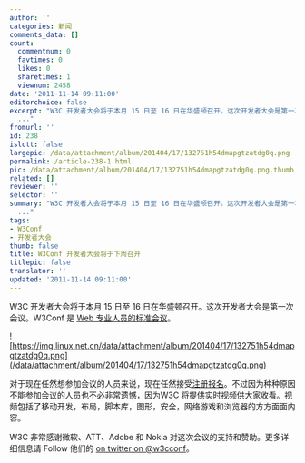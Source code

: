 ```yaml
---
author: ''
categories: 新闻
comments_data: []
count:
  commentnum: 0
  favtimes: 0
  likes: 0
  sharetimes: 1
  viewnum: 2458
date: '2011-11-14 09:11:00'
editorchoice: false
excerpt: "W3C 开发者大会将于本月 15 日至 16 日在华盛顿召开。这次开发者大会是第一次会议。W3Conf 是 Web 专业人员的标准会议。\r\n\r\n对于现在任然想参加会议的人员来说，现在任然接受注册报名。不过因为种种原因不能参加会议的
  ..."
fromurl: ''
id: 238
islctt: false
largepic: /data/attachment/album/201404/17/132751h54dmapgtzatdg0q.png
permalink: /article-238-1.html
pic: /data/attachment/album/201404/17/132751h54dmapgtzatdg0q.png.thumb.jpg
related: []
reviewer: ''
selector: ''
summary: "W3C 开发者大会将于本月 15 日至 16 日在华盛顿召开。这次开发者大会是第一次会议。W3Conf 是 Web 专业人员的标准会议。\r\n\r\n对于现在任然想参加会议的人员来说，现在任然接受注册报名。不过因为种种原因不能参加会议的
  ..."
tags:
- W3Conf
- 开发者大会
thumb: false
title: W3Conf 开发者大会将于下周召开
titlepic: false
translator: ''
updated: '2011-11-14 09:11:00'
---
```


W3C 开发者大会将于本月 15 日至 16 日在华盛顿召开。这次开发者大会是第一次会议。W3Conf 是 [Web 专业人员的标准会议](http://www.w3.org/conf/)。


![https://img.linux.net.cn/data/attachment/album/201404/17/132751h54dmapgtzatdg0q.png](/data/attachment/album/201404/17/132751h54dmapgtzatdg0q.png)


对于现在任然想参加会议的人员来说，现在任然接受[注册报名](http://w3conf2011.eventbrite.com/?ref=elink)。不过因为种种原因不能参加会议的人员也不必非常遗憾，因为W3C 将提供[实时视频](http://www.w3.org/conf/live.html)供大家收看。视频包括了移动开发，布局，脚本库，图形，安全，网络游戏和浏览器的方方面面内容。


W3C 非常感谢微软、ATT、Adobe 和 Nokia 对这次会议的支持和赞助。更多详细信息请 Follow 他们的 [on twitter on @w3cconf](http://twitter.com/#!/search/%40w3cconf)。